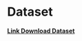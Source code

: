 # Dataset
[**Link Download Dataset**](https://yptorid-my.sharepoint.com/:u:/g/personal/20104079_ittelkom-pwt_ac_id/EcjtVYaavH5LuD_V5pLXcRQBaCyTLIcah8f6CAV7d9Fhmw?e=IiY7YC)